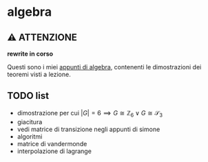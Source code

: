 # algebra

## ⚠️ ATTENZIONE 

**rewrite in corso**

Questi sono i miei [appunti di algebra](https://ph04.github.io/algebra/html/index.html), contenenti le dimostrazioni dei teoremi visti a lezione.

## TODO list

- dimostrazione per cui $|G| = 6 \implies G \cong \mathbb{Z}_6 \lor G \cong \mathcal{S}_3$
- giacitura
- vedi matrice di transizione negli appunti di simone
- algoritmi
- matrice di vandermonde
- interpolazione di lagrange

